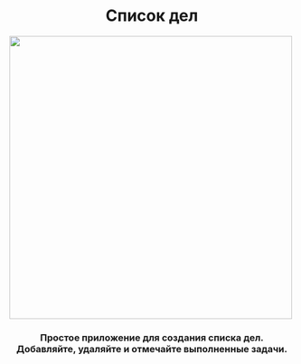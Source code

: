 <h1 align="center">Список дел</h1>
<a display='flex' justify-content='center' align-items='center' href="https://app-to-do-list-app.netlify.app/" target="_blank"><img src="https://i.ibb.co/X2R3s0x/2023-12-17-161412.png" height="500"/></a> 
<h3 align="center">Простое приложение для создания списка дел. Добавляйте, удаляйте и отмечайте выполненные задачи.</h3>
